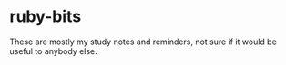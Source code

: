 # ruby-bits

These are mostly my study notes and reminders, not sure if it would be useful to anybody else.
